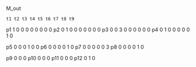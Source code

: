 





M_out

    t1 t2 t3 t4 t5 t6 t7 t8 t9
p1  1  0  0   0  0  0  0  0  0
p2  0  1  0   0  0  0  0  0  0
p3  0  0  3   0  0  0  0  0  0
p4  0  1  0   0  0  0  0  1  0

p5  0  0  0   1  0  0
p6  0  0  0   0  1  0
p7  0  0  0   0  0  3
p8  0  0  0   0  1  0

p9  0  0  0
p10 0  0  0
p11 0  0  0
p12 0  1  0